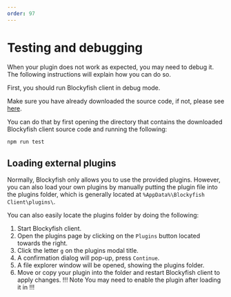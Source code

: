```yaml
---
order: 97
---
```


# Testing and debugging

When your plugin does not work as expected, you may need to debug it. The following instructions will explain how you can do so.

First, you should run Blockyfish client in debug mode.

Make sure you have already downloaded the source code, if not, please see [here](/tutorial/prerequisites#blockyfish-client).

You can do that by first opening the directory that contains the downloaded Blockyfish client source code and running the following:

```sh
npm run test
```

## Loading external plugins

Normally, Blockyfish only allows you to use the provided plugins. However, you can also load your own plugins by manually putting the plugin file into the plugins folder, which is generally located at `%AppData%\Blockyfish Client\plugins\`.

You can also easily locate the plugins folder by doing the following:

1. Start Blockyfish client.
2. Open the plugins page by clicking on the `Plugins` button located towards the right.
3. Click the letter `g` on the plugins modal title.
4. A confirmation dialog will pop-up, press `Continue`.
5. A file explorer window will be opened, showing the plugins folder.
6. Move or copy your plugin into the folder and restart Blockyfish client to apply changes.
    !!! Note
    You may need to enable the plugin after loading it in
    !!!
